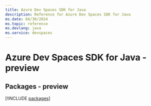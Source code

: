 ```yaml
---
title: Azure Dev Spaces SDK for Java
description: Reference for Azure Dev Spaces SDK for Java
ms.date: 04/30/2024
ms.topic: reference
ms.devlang: java
ms.service: devspaces
---
```

# Azure Dev Spaces SDK for Java - preview
## Packages - preview
[!INCLUDE [packages](dev-spaces-index.md)]